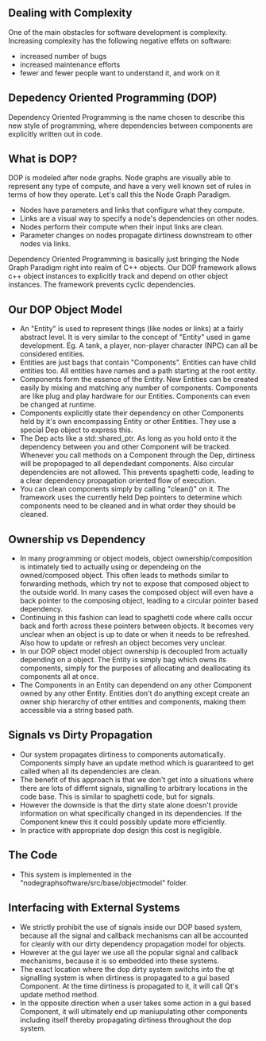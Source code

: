 Dealing with Complexity
-----------------------
One of the main obstacles for software development is complexity. Increasing complexity has the following negative effets on software: 

* increased number of bugs
* increased maintenance efforts
* fewer and fewer people want to understand it, and work on it

Depedency Oriented Programming (DOP)
------------------------------------

Dependency Oriented Programming is the name chosen to describe this new style of programming, where dependencies between components are explicitly written out in code.

What is DOP?
------------
DOP is modeled after node graphs. Node graphs are visually able to represent any type of compute, and have a very well known set of rules in terms of how they operate. Let's call this the Node Graph Paradigm.

* Nodes have parameters and links that configure what they compute.
* Links are a visual way to specify a node's dependencies on other nodes.
* Nodes perform their compute when their input links are clean.
* Parameter changes on nodes propagate dirtiness downstream to other nodes via links.

Dependency Oriented Programming is basically just bringing the Node Graph Paradigm right into realm of C++ objects. Our DOP framework allows c++ object instances to explicitly track and depend on other object instances. The framework prevents cyclic dependencies.

Our DOP Object Model
--------------------

* An "Entity" is used to represent things (like nodes or links) at a fairly abstract level. It is very similar to the concept of "Entity" used in game development. Eg. A tank, a player, non-player character (NPC) can all be considered entities.
* Entities are just bags that contain "Components". Entities can have child entities too. All entities have names and a path starting at the root entity.
* Components form the essence of the Entity.  New Entities can be created easily by mixing and matching any number of components. Components are like plug and play hardware for our Entities. Components can even be changed at runtime.
* Components explicitly state their dependency on other Components held by it's own encompassing Entity or other Entities. They use a special Dep<Compoment> object to express this.
* The Dep<Component> acts like a std::shared_ptr. As long as you hold onto it the dependency between you and other Component will be tracked. Whenever you call methods on a Component through the Dep<Component>, dirtiness will be propopaged to all dependedant components. Also circular dependencies are not allowed. This prevents spaghetti code, leading to a clear dependency propagation oriented flow of execution.
* You can clean components simply by calling "clean()" on it. The framework uses the currently held Dep<Component> pointers to determine which components need to be cleaned and in what order they should be cleaned.


Ownership vs Dependency
-----------------------

* In many programming or object models, object ownership/composition is intimately tied to actually using or dependeing on the owned/composed object. This often leads to methods similar to forwarding methods, which try not to expose that composed object to the outside world. In many cases the composed object will even have a back pointer to the composing object, leading to a circular pointer based dependency.
* Continuing in this fashion can lead to spaghetti code where calls occur back and forth across these pointers between objects. It becomes very unclear when an object is up to date or when it needs to be refreshed. Also how to update or refresh an object becomes very unclear.
* In our DOP object model object ownership is decoupled from actually depending on a object. The Entity is simply bag which owns its components, simply for the purposes of allocating and deallocating its components all at once.
* The Components in an Entity can dependend on any other Component owned by any other Entity. 
Entities don't do anything except create an owner ship hierarchy of other entities and components, making them accessible via a string based path.


Signals vs Dirty Propagation
----------------------------
* Our system propagates dirtiness to components automatically. Components simply have an update method which is guaranteed to get called when all its dependencies are clean.
* The benefit of this approach is that we don't get into a situations where there are lots of differnt signals, signalling to arbitrary locations in the code base. This is similar to spaghetti code, but for signals.
* However the downside is that the dirty state alone doesn't provide information on what specifically changed in its dependencies. If the Component knew this it could possibly update more efficiently.
* In practice with appropriate dop design this cost is negligible.

The Code
--------
* This system is implemented in the "nodegraphsoftware/src/base/objectmodel" folder.

Interfacing with External Systems
---------------------------------
* We strictly prohibit the use of signals inside our DOP based system, because all the signal and callback mechanisms can all be accounted for cleanly with our dirty dependency propagation model for objects.
* However at the gui layer we use all the popular signal and callback mechanisms, because it is so embedded into these systems.
* The exact location where the dop dirty system switchs into the qt signalling system is when dirtiness is propagated to a gui based Component. At the time dirtiness is propagated to it, it will call Qt's update method method.
* In the opposite direction when a user takes some action in a gui based Component, it will ultimately end up maniupulating other components including itself thereby propagating dirtiness throughout the dop system.
